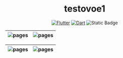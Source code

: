 <h1 align="center">testovoe1</h1>

<div align="center">

[![Flutter](https://img.shields.io/badge/flutter-44D0FA?logo=flutter&style=for-the-badge&logoColor=white)](https://flutter.dev/)
[![Dart](https://img.shields.io/badge/Dart-30B7F3?logo=dart&style=for-the-badge&logoColor=white)](https://dart.dev/)
![Static Badge](https://img.shields.io/badge/Platform-Android%20%7C%20IOS%20%7C%20Web-green)

</div>

| ![pages](https://github.com/user-attachments/assets/760284e9-be21-4c22-8b8b-250b9060591e) | ![pages](https://github.com/user-attachments/assets/c45a0c8e-bd27-4966-9883-fdf78eff3005) |
| :------------: | :------------: |

| ![pages](https://github.com/user-attachments/assets/2ec99351-b5d6-4b35-bc3c-701366b64eee) | ![pages](https://github.com/user-attachments/assets/86273fab-02f8-4edd-b5f3-192d36b00477) |
| :------------: | :------------: |

